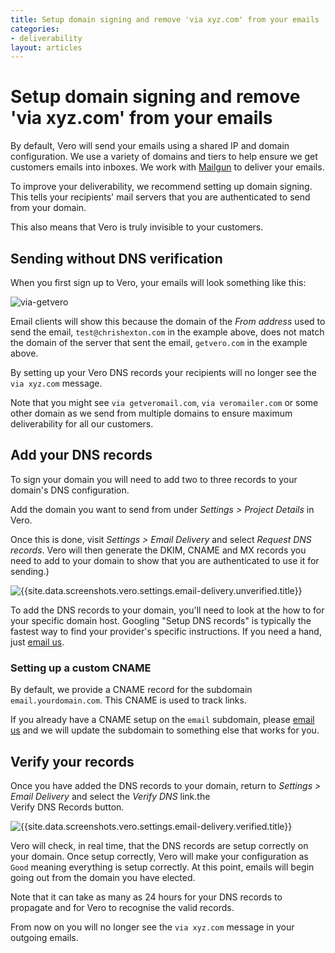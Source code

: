 ```yaml
---
title: Setup domain signing and remove 'via xyz.com' from your emails
categories:
- deliverability
layout: articles
---
```


# Setup domain signing and remove 'via xyz.com' from your emails
    
By default, Vero will send your emails using a shared IP and domain configuration. We use a variety of domains and tiers to help ensure we get customers emails into inboxes. We work with [Mailgun]({{site.data.links.mailgun}}) to deliver your emails.   
    
To improve your deliverability, we recommend setting up domain signing. This tells your recipients' mail servers that you are authenticated to send from your domain.   
    
This also means that Vero is truly invisible to your customers.   
    
## Sending without DNS verification   
    
When you first sign up to Vero, your emails will look something like this:    
    
![via-getvero](https://www.getvero.com/wp-content/uploads/2014/08/via-getvero.png)    
    
Email clients will show this because the domain of the *From address* used to send the email, `test@chrishexton.com` in the example above, does not match the domain of the server that sent the email, `getvero.com` in the example above.   
    
By setting up your Vero DNS records your recipients will no longer see the `via xyz.com` message.   
    
Note that you might see `via getveromail.com`, `via veromailer.com` or some other domain as we send from multiple domains to ensure maximum deliverability for all our customers.   
    
## Add your DNS records   
    
To sign your domain you will need to add two to three records to your domain's DNS configuration.   
    
Add the domain you want to send from under *Settings > Project Details* in Vero.    
    
Once this is done, visit *Settings > Email Delivery* and select *Request DNS records*. Vero will then generate the DKIM, CNAME and MX records you need to add to your domain to show that you are authenticated to use it for sending.)   
    
![{{site.data.screenshots.vero.settings.email-delivery.unverified.title}}]({{site.data.screenshots.vero.settings.email-delivery.unverified.image}})   
    
To add the DNS records to your domain, you'll need to look at the how to for your specific domain host. Googling "Setup DNS records" is typically the fastest way to find your provider's specific instructions. If you need a hand, just [email us]({{site.data.links.email_us}}).   
    
### Setting up a custom CNAME   
    
By default, we provide a CNAME record for the subdomain `email.yourdomain.com`. This CNAME is used to track links.    
    
If you already have a CNAME setup on the `email` subdomain, please [email us]({{site.data.links.email_us}}) and we will update the subdomain to something else that works for you.    
    
## Verify your records    
    
Once you have added the DNS records to your domain, return to *Settings > Email Delivery* and select the *Verify DNS* link.the    
Verify DNS Records button.    
    
![{{site.data.screenshots.vero.settings.email-delivery.verified.title}}]({{site.data.screenshots.vero.settings.email-delivery.verified.image}})   
    
Vero will check, in real time, that the DNS records are setup correctly on your domain. Once setup correctly, Vero will make your configuration as `Good` meaning everything is setup correctly. At this point, emails will begin going out from the domain you have elected.   
    
Note that it can take as many as 24 hours for your DNS records to propagate and for Vero to recognise the valid records.    
    
From now on you will no longer see the `via xyz.com` message in your outgoing emails.